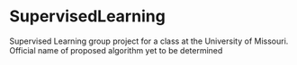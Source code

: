 SupervisedLearning
==================

Supervised Learning group project for a class at the University of Missouri. Official name of proposed algorithm yet to be determined
